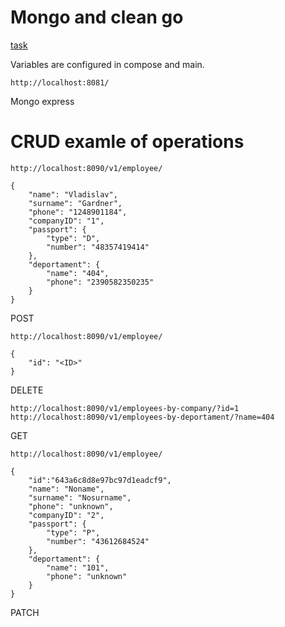 # Mongo and clean go

[task](/assets/task.md)

Variables are configured in compose and main.

```
http://localhost:8081/
```
Mongo express

# CRUD examle of operations

```
http://localhost:8090/v1/employee/

{
    "name": "Vladislav",
    "surname": "Gardner",
    "phone": "1248901184",
    "companyID": "1",
    "passport": {
        "type": "D",
        "number": "48357419414"
    },
    "deportament": {
        "name": "404",
        "phone": "2390582350235"
    }
}

```
POST

```
http://localhost:8090/v1/employee/

{
    "id": "<ID>"
}
```
DELETE

```
http://localhost:8090/v1/employees-by-company/?id=1
http://localhost:8090/v1/employees-by-deportament/?name=404
```
GET

```
http://localhost:8090/v1/employee/

{
    "id":"643a6c8d8e97bc97d1eadcf9",
    "name": "Noname",
    "surname": "Nosurname",
    "phone": "unknown",
    "companyID": "2",
    "passport": {
        "type": "P",
        "number": "43612684524"
    },
    "deportament": {
        "name": "101",
        "phone": "unknown"
    }
}

```
PATCH
